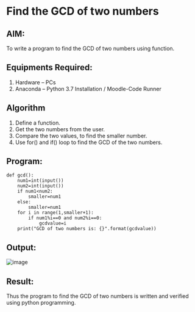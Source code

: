 # Find the GCD of two numbers

## AIM:
To write a program to find the GCD of two numbers using function.

## Equipments Required:
1. Hardware – PCs
2. Anaconda – Python 3.7 Installation / Moodle-Code Runner

## Algorithm
1. Define a function.
2. Get the two numbers from the user.
3. Compare the two values, to find the smaller number.
4. Use for() and if() loop to find the GCD of the two numbers.

## Program:
```
def gcd():
    num1=int(input())
    num2=int(input())
    if num1<num2:
        smaller=num1
    else:
        smaller=num1
    for i in range(1,smaller+1):
        if num1%i==0 and num2%i==0:
            gcdvalue=i
    print("GCD of two numbers is: {}".format(gcdvalue))
```

## Output:
![image](https://github.com/Migaleyy/GCD-of-two-numbers/assets/118262199/3146c31f-28a7-4f25-8256-e7e7ee5c3fbd)

## Result:
Thus the program to find the GCD of two numbers is written and verified using python programming.
